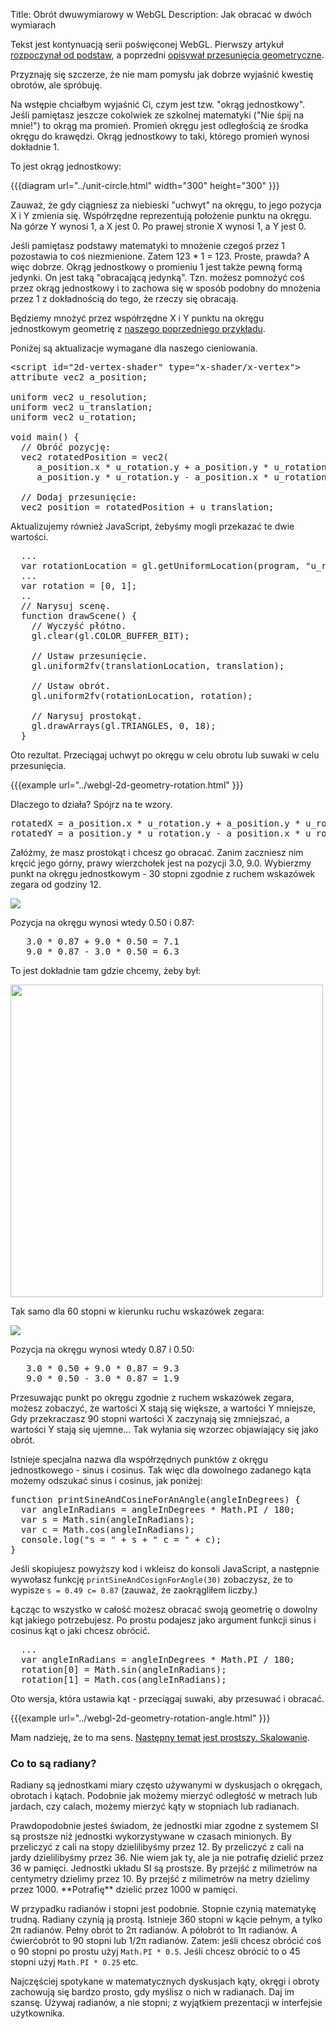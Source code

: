 ﻿Title: Obrót dwuwymiarowy w WebGL
Description: Jak obracać w dwóch wymiarach

Tekst jest kontynuacją serii poświęconej WebGL.  Pierwszy artykuł <a href="webgl-fundamentals.html">rozpoczynał od podstaw</a>, a poprzedni <a href="webgl-2d-translation.html">opisywał przesunięcia geometryczne</a>.

Przyznaję się szczerze, że nie mam pomysłu jak dobrze wyjaśnić kwestię obrotów, ale spróbuję.
<!--more-->
Na wstępie chciałbym wyjaśnić Ci, czym jest tzw. "okrąg jednostkowy". Jeśli pamiętasz jeszcze cokolwiek ze szkolnej matematyki ("Nie śpij na mnie!") to okrąg ma promień.  Promień okręgu jest odległością ze środka okręgu do krawędzi. Okrąg jednostkowy to taki, którego promień wynosi dokładnie 1.

To jest okrąg jednostkowy:

{{{diagram url="../unit-circle.html" width="300" height="300" }}}

Zauważ, że gdy ciągniesz za niebieski "uchwyt" na okręgu, to jego pozycja X i Y zmienia się.  Współrzędne reprezentują położenie punktu na okręgu.  Na górze Y wynosi 1, a X jest 0.  Po prawej stronie X wynosi 1, a Y jest 0.

Jeśli pamiętasz podstawy matematyki to mnożenie czegoś przez 1 pozostawia to coś niezmienione.  Zatem 123 * 1 = 123.  Proste, prawda?  A więc dobrze.  Okrąg jednostkowy o promieniu 1 jest także pewną formą jedynki.  On jest taką "obracającą jedynką".   Tzn. możesz pomnożyć coś przez okrąg jednostkowy i to zachowa się w sposób podobny do mnożenia przez 1 z dokładnością do tego, że rzeczy się obracają.

Będziemy mnożyć przez współrzędne X i Y punktu na okręgu jednostkowym geometrię z <a href="webgl-2d-translation.html">naszego poprzedniego przykładu</a>.

Poniżej są aktualizacje wymagane dla naszego cieniowania.

<pre class="prettyprint showlinemods">
&lt;script id="2d-vertex-shader" type="x-shader/x-vertex"&gt;
attribute vec2 a_position;

uniform vec2 u_resolution;
uniform vec2 u_translation;
uniform vec2 u_rotation;

void main() {
  // Obróć pozycję:
  vec2 rotatedPosition = vec2(
     a_position.x * u_rotation.y + a_position.y * u_rotation.x,
     a_position.y * u_rotation.y - a_position.x * u_rotation.x);

  // Dodaj przesunięcie:
  vec2 position = rotatedPosition + u_translation;
</pre>

Aktualizujemy również JavaScript, żebyśmy mogli przekazać te dwie wartości.

<pre class="prettyprint showlinemods">
  ...
  var rotationLocation = gl.getUniformLocation(program, "u_rotation");
  ...
  var rotation = [0, 1];
  ..
  // Narysuj scenę.
  function drawScene() {
    // Wyczyść płótno.
    gl.clear(gl.COLOR_BUFFER_BIT);

    // Ustaw przesunięcie.
    gl.uniform2fv(translationLocation, translation);

    // Ustaw obrót.
    gl.uniform2fv(rotationLocation, rotation);

    // Narysuj prostokąt.
    gl.drawArrays(gl.TRIANGLES, 0, 18);
  }
</pre>

Oto rezultat.  Przeciągaj uchwyt po okręgu w celu obrotu lub suwaki w celu przesunięcia.

{{{example url="../webgl-2d-geometry-rotation.html" }}}

Dlaczego to działa? Spójrz na te wzory.

<pre class="prettyprint showlinemods">
rotatedX = a_position.x * u_rotation.y + a_position.y * u_rotation.x;
rotatedY = a_position.y * u_rotation.y - a_position.x * u_rotation.x;
</pre>

Załóżmy, że masz prostokąt i chcesz go obracać. Zanim zaczniesz nim kręcić jego górny, prawy wierzchołek jest na pozycji 3.0, 9.0. Wybierzmy punkt na okręgu jednostkowym - 30 stopni zgodnie z ruchem wskazówek zegara od godziny 12.

<img src="../resources/rotate-30.png" class="webgl_center" />

Pozycja na okręgu wynosi wtedy 0.50 i 0.87:

<pre class="webgl_center">
   3.0 * 0.87 + 9.0 * 0.50 = 7.1
   9.0 * 0.87 - 3.0 * 0.50 = 6.3
</pre>

To jest dokładnie tam gdzie chcemy, żeby był:

<img src="../resources/rotation-drawing.svg" width="500" class="webgl_center"/>

Tak samo dla 60 stopni w kierunku ruchu wskazówek zegara:

<img src="../resources/rotate-60.png" class="webgl_center" />

Pozycja na okręgu wynosi wtedy 0.87 i 0.50:

<pre class="webgl_center">
   3.0 * 0.50 + 9.0 * 0.87 = 9.3
   9.0 * 0.50 - 3.0 * 0.87 = 1.9
</pre>

Przesuwając punkt po okręgu zgodnie z ruchem wskazówek zegara, możesz zobaczyć, że wartości X stają się większe, a wartości Y mniejsze,  Gdy przekraczasz 90 stopni wartości X zaczynają się zmniejszać, a wartości Y stają się ujemne... Tak wyłania się wzorzec objawiający się jako obrót.

Istnieje specjalna nazwa dla współrzędnych punktów z okręgu jednostkowego - sinus i cosinus. Tak więc dla dowolnego zadanego kąta możemy odszukać sinus i cosinus, jak poniżej:

<pre class="prettyprint showlinemods">
function printSineAndCosineForAnAngle(angleInDegrees) {
  var angleInRadians = angleInDegrees * Math.PI / 180;
  var s = Math.sin(angleInRadians);
  var c = Math.cos(angleInRadians);
  console.log("s = " + s + " c = " + c);
}
</pre>

Jeśli skopiujesz powyższy kod i wkleisz do konsoli JavaScript, a następnie wywołasz funkcję <code>printSineAndCosignForAngle(30)</code> zobaczysz, że to wypisze <code>s = 0.49 c= 0.87</code> (zauważ, że zaokrągliłem liczby.)

Łącząc to wszystko w całość możesz obracać swoją geometrię o dowolny kąt jakiego potrzebujesz. Po prostu podajesz jako argument funkcji sinus i cosinus kąt o jaki chcesz obrócić.

<pre class="prettyprint showlinemods">
  ...
  var angleInRadians = angleInDegrees * Math.PI / 180;
  rotation[0] = Math.sin(angleInRadians);
  rotation[1] = Math.cos(angleInRadians);
</pre>

Oto wersja, która ustawia kąt - przeciągaj suwaki, aby przesuwać i obracać.

{{{example url="../webgl-2d-geometry-rotation-angle.html" }}}

Mam nadzieję, że to ma sens. <a href="webgl-2d-scale.html">Następny temat jest prostszy. Skalowanie</a>.

<div class="webgl_bottombar"><h3>Co to są radiany?</h3>
<p>
Radiany są jednostkami miary często używanymi w dyskusjach o okręgach, obrotach i kątach. Podobnie jak możemy mierzyć odległość w metrach lub jardach, czy calach, możemy mierzyć kąty w stopniach lub radianach.
</p>
<p>
Prawdopodobnie jesteś świadom, że jednostki miar zgodne z systemem SI są prostsze niż jednostki wykorzystywane w czasach minionych.  By przeliczyć z cali na stopy dzielilibyśmy przez 12.  By przeliczyć z cali na jardy dzielilibyśmy przez 36. Nie wiem jak ty, ale ja nie potrafię dzielić przez 36 w pamięci. Jednostki układu SI są prostsze. By przejść z milimetrów na centymetry dzielimy przez 10. By przejść z milimetrów na metry dzielimy przez 1000. **Potrafię** dzielić przez 1000 w pamięci.
</p>
<p>
W przypadku radianów i stopni jest podobnie. Stopnie czynią matematykę trudną. Radiany czynią ją prostą. Istnieje 360 stopni w kącie pełnym, a tylko 2π radianów.  Pełny obrót to 2π radianów. A półobrót to 1π radianów. A ćwierćobrót to 90 stopni lub 1/2π radianów. Zatem: jeśli chcesz obrócić coś o 90 stopni po prostu użyj <code>Math.PI * 0.5</code>. Jeśli chcesz obrócić to o 45 stopni użyj <code>Math.PI * 0.25</code> etc.
</p>
<p>
Najczęściej spotykane w matematycznych dyskusjach kąty, okręgi i obroty zachowują się bardzo prosto, gdy myślisz o nich w radianach. Daj im szansę. Używaj radianów, a nie stopni; z wyjątkiem prezentacji w interfejsie użytkownika.
</p>
</div>


